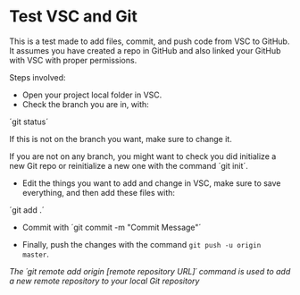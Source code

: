 # Test VSC and Git

This is a test made to add files, commit, and push code from VSC to GitHub. It assumes you have created a repo in GitHub and also linked your GitHub with VSC with proper permissions. 

Steps involved:

- Open your project local folder in VSC.
- Check the branch you are in, with:

´git status´

If this is not on the branch you want, make sure to change it.

If you are not on any branch, you might want to check you did initialize a new Git repo or reinitialize a new one with the command ´git init´.

- Edit the things you want to add and change in VSC, make sure to save everything, and then add these files with:

´git add .´

- Commit with ´git commit -m "Commit Message"´

- Finally, push the changes with the command `git push -u origin master`.  

*The ´git remote add origin [remote repository URL]´ command is used to add a new remote repository to your local Git repository*